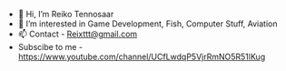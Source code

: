 - 👋 Hi, I’m Reiko Tennosaar
- 👀 I’m interested in Game Development, Fish, Computer Stuff, Aviation
- 📫 Contact - Reixttt@gmail.com
- Subscibe to me - https://www.youtube.com/channel/UCfLwdqP5VjrRmNO5R51lKug

<!---
ReikoTennosaar/ReikoTennosaar is a ✨ special ✨ repository because its `README.md` (this file) appears on your GitHub profile.
You can click the Preview link to take a look at your changes.
--->
